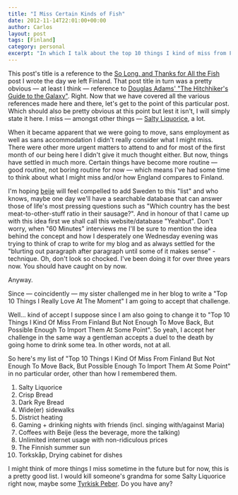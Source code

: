 ```yaml
---
title: "I Miss Certain Kinds of Fish"
date: 2012-11-14T22:01:00+00:00
author: Carlos
layout: post
tags: [Finland]
category: personal
excerpt: "In which I talk about the top 10 things I kind of miss from Finland but not enough to move back but possibly enough to import them at some point."
---
```

This post's title is a reference to the [So Long, and Thanks for All the Fish](/blog/so-long-and-thanks-for-all-the-fish) post I wrote the day we left Finland. That post title in turn was a pretty obvious — at least I think — reference to [Douglas Adams' "The Hitchhiker's Guide to the Galaxy"](http://en.wikipedia.org/wiki/Hitchhiker%27s_Guide_to_the_Galaxy). Right. Now that we have covered all the various references made here and there, let's get to the point of this particular post. Which should also be pretty obvious at this point but lest it isn't, I will simply state it here. I miss — amongst other things — [Salty Liquorice](http://en.wikipedia.org/wiki/Salmiakki), a lot.

When it became apparent that we were going to move, sans employment as well as sans accommodation I didn't really consider what I might miss. There were other more urgent matters to attend to and for most of the first month of our being here I didn't give it much thought either. But now, things have settled in much more. Certain things have become more routine — good routine, not boring routine for now — which means I've had some time to think about what I might miss and/or how England compares to Finland.

I'm hoping [beije](http://www.benjaminhorn.se/) will feel compelled to add Sweden to this "list" and who knows, maybe one day we'll have a searchable database that can answer those of life's most pressing questions such as "Which country has the best meat-to-other-stuff ratio in their sausage?". And in honour of that I came up with this idea first we shall call this website/database "Yeahbut". Don't worry, when "60 Minutes" interviews me I'll be sure to mention the idea behind the concept and how I desperately one Wednesday evening was trying to think of crap to write for my blog and as always settled for the "blurting out paragraph after paragraph until some of it makes sense" -technique. Oh, don't look so chocked. I've been doing it for over three years now. You should have caught on by now.

Anyway.

Since — coincidently — my sister challenged me in her blog to write a "Top 10 Things I Really Love At The Moment" I am going to accept that challenge.

Well… kind of accept I suppose since I am also going to change it to "Top 10 Things I Kind Of Miss From Finland But Not Enough To Move Back, But Possible Enough To Import Them At Some Point". So yeah, I accept her challenge in the same way a gentleman accepts a duel to the death by going home to drink some tea. In other words, not at all.

So here's my list of "Top 10 Things I Kind Of Miss From Finland But Not Enough To Move Back, But Possible Enough To Import Them At Some Point" in no particular order, other than how I remembered them.

  1. Salty Liquorice
  2. Crisp Bread 
  3. Dark Rye Bread
  4. Wide(er) sidewalks
  5. District heating
  6. Gaming + drinking nights with friends (incl. singing with/against Maria)
  7. Coffees with Beije (less the beverage, more the talking)
  8. Unlimited internet usage with non-ridiculous prices
  9. The Finnish summer sun
 10. Torkskåp, Drying cabinet for dishes

I might think of more things I miss sometime in the future but for now, this is a pretty good list. I would kill someone's grandma for some Salty Liquorice right now, maybe some [Tyrkisk Peber](http://en.wikipedia.org/wiki/Tyrkisk_Peber). Do you have any?